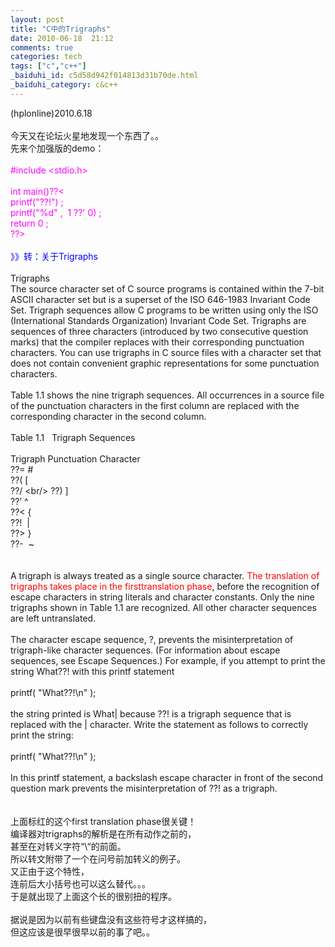 ```yaml
---
layout: post
title: "C中的Trigraphs"
date: 2010-06-18  21:12
comments: true
categories: tech
tags: ["c","c++"]
_baiduhi_id: c5d58d942f014813d31b70de.html
_baiduhi_category: c&c++
---
```


(hplonline)2010.6.18<br/><br/>
今天又在论坛火星地发现一个东西了。。<br/>
先来个加强版的demo：<br/><font color="#ff00ff"><br/>
#include &lt;stdio.h&gt;<br/><br/>
int main()??&lt;<br/>
printf("??!") ;<br/>
printf("%d" ,  1 ??' 0) ;<br/>
return 0 ;<br/>
??&gt;</font><br/><br/><font color="#0000ff">》》转：关于Trigraphs</font><br/><br/>
Trigraphs<br/>
The source character set of C source programs is contained within the 7-bit ASCII character set but is a superset of the ISO 646-1983 Invariant Code Set. Trigraph sequences allow C programs to be written using only the ISO (International Standards Organization) Invariant Code Set. Trigraphs are sequences of three characters (introduced by two consecutive question marks) that the compiler replaces with their corresponding punctuation characters. You can use trigraphs in C source files with a character set that does not contain convenient graphic representations for some punctuation characters.<br/><br/>
Table 1.1 shows the nine trigraph sequences. All occurrences in a source file of the punctuation characters in the first column are replaced with the corresponding character in the second column.<br/><br/>
Table 1.1   Trigraph Sequences<br/><br/>
Trigraph Punctuation Character<br/>
??= #<br/>
??( [<br/>
??/ \<br/>
??) ]<br/>
??’ ^<br/>
??&lt; {<br/>
??!  |<br/>
??&gt; }<br/>
??-  ~<br/><br/><br/>
A trigraph is always treated as a single source character. <font color="#ff0000">The translation of trigraphs takes place in the firsttranslation phase</font>, before the recognition of escape characters in string literals and character constants. Only the nine trigraphs shown in Table 1.1 are recognized. All other character sequences are left untranslated.<br/><br/>
The character escape sequence, \?, prevents the misinterpretation of trigraph-like character sequences. (For information about escape sequences, see Escape Sequences.) For example, if you attempt to print the string What??! with this printf statement<br/><br/>
printf( "What??!\n" );<br/><br/>
the string printed is What| because ??! is a trigraph sequence that is replaced with the | character. Write the statement as follows to correctly print the string:<br/><br/>
printf( "What?\?!\n" );<br/><br/>
In this printf statement, a backslash escape character in front of the second question mark prevents the misinterpretation of ??! as a trigraph.<br/><br/><br/>
上面标红的这个first translation phase很关键！<br/>
编译器对trigraphs的解析是在所有动作之前的，<br/>
甚至在对转义字符“\“的前面。<br/>
所以转文附带了一个在问号前加转义的例子。<br/>
又正由于这个特性，<br/>
连前后大小括号也可以这么替代。。。<br/>
于是就出现了上面这个长的很别扭的程序。<br/><br/>
据说是因为以前有些键盘没有这些符号才这样搞的，<br/>
但这应该是很早很早以前的事了吧。。
